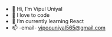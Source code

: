 - 👋 Hi, I’m Vipul Uniyal
- 👀 I love to code 
- 🌱 I’m currently learning React 
- 📫 -email- vipoouniyal565@gmail.com

<!---
vipuluniyal/vipuluniyal is a ✨ special ✨ repository because its `README.md` (this file) appears on your GitHub profile.
You can click the Preview link to take a look at your changes.
--->

